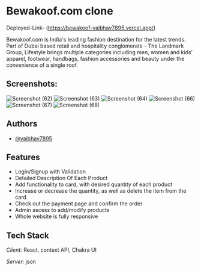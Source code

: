 # Bewakoof.com clone 

Deployed-Link- (https://bewakoof-vaibhav7895.vercel.app/)


Bewakoof.com is India's leading fashion destination for the latest trends. Part of Dubai based retail and hospitality conglomerate - The Landmark Group, Lifestyle brings multiple categories including men, women and kids’ apparel, footwear, handbags, fashion accessories and beauty under the convenience of a single roof.
## Screenshots:

![Screenshot (62)](https://github.com/vaibhav7895/Bewakoof/assets/94694221/d52066dc-a967-4dda-bda2-80504593da47)
![Screenshot (63)](https://github.com/vaibhav7895/Bewakoof/assets/94694221/6f7597e1-b380-4675-89ea-526262a142d1)
![Screenshot (64)](https://github.com/vaibhav7895/Bewakoof/assets/94694221/9ea88e41-dc79-44dd-9709-1f9509156468)
![Screenshot (66)](https://github.com/vaibhav7895/Bewakoof/assets/94694221/1f73b282-f7ae-4e35-9dd6-0c5020a0bc08)
![Screenshot (67)](https://github.com/vaibhav7895/Bewakoof/assets/94694221/e6729d32-c46f-48bd-a9bb-5b4526783c4c)
![Screenshot (68)](https://github.com/vaibhav7895/Bewakoof/assets/94694221/d69ba2ec-68cb-4d2c-9af1-daba70144b0c)

## Authors
- [@vaibhav7895](https://github.com/vaibhav7895)




## Features

- Login/Signup with Validation
- Detailed Description Of Each Product
- Add functionality to card, with desired quantity of each product
- Increase or decrease the quantity, as well as delete the item from the card
- Check out the payment page and confirm the order
- Admin ascess to add/modify products
- Whole website is fully responsive


## Tech Stack

*Client:* React, context API, Chakra UI

*Server:*  json
